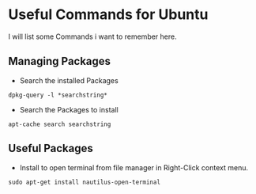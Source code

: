 Useful Commands for Ubuntu
==============

I will list some Commands i want to remember here.

Managing Packages
--------------

- Search the installed Packages
``` shell
dpkg-query -l *searchstring*
```

- Search the Packages to install
``` shell
apt-cache search searchstring
```

Useful Packages
-------------
- Install to open terminal from file manager in Right-Click context menu.
``` shell
sudo apt-get install nautilus-open-terminal 
```

